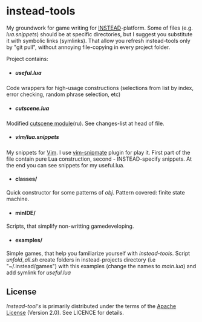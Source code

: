instead-tools
=============
My groundwork for game writing for [INSTEAD](http://instead.syscall.ru/index.html)-platform. Some of files (e.g. *lua.snippets*) should be at specific directories, but I suggest you substitute it with symbolic links (symlinks). That allow you refresh instead-tools only by "git pull", without annoying file-copying in every project folder.

Project contains:

* ##### useful.lua
Code wrappers for high-usage constructions (selections from list by index, error checking, random phrase selection, etc)

* ##### cutscene.lua
Modified [cutscene module](http://instead.syscall.ru/wiki/ru/gamedev/modules/cutscene)(ru). See changes-list at head of file.

* ##### vim/lua.snippets
My snippets for [Vim](www.vim.org/). I use [vim-snipmate](https://github.com/garbas/vim-snipmate) plugin for play it. First part of the file contain pure Lua construction, second - INSTEAD-specify snippets. At the end you can see snippets for my useful.lua.

* #### classes/
Quick constructor for some patterns of *obj*. Pattern covered: finite state machine.

* #### minIDE/
Scripts, that simplify non-writting gamedeveloping.

* #### examples/
Simple games, that help you familiarize yourself with *instead-tools*. Script *unfold_all.sh* create folders in instead-projects directory (i.e "~/.instead/games") with this examples (change the names to *main.lua*) and add symlink for *useful.lua*

## License

*Instead-tool's* is primarily distributed under the terms of the [Apache License](http://www.apache.org/licenses/LICENSE-2.0.html) (Version 2.0). See LICENCE for details.

